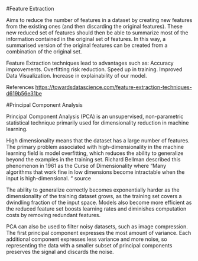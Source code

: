 #Feature Extraction

Aims to reduce the number of features in a dataset by creating new features from the existing ones (and then discarding the original features). These new reduced set of features should then be able to summarize most of the information contained in the original set of features. In this way, a summarised version of the original features can be created from a combination of the original set.

Feature Extraction techniques lead to advantages such as: Accuracy improvements. Overfitting risk reduction. Speed up in training. Improved Data Visualization. Increase in explainability of our model.

References https://towardsdatascience.com/feature-extraction-techniques-d619b56e31be

#Principal Component Analysis

Principal Component Analysis (PCA) is an unsupervised, non-parametric statistical technique primarily used for dimensionality reduction in machine learning.

High dimensionality means that the dataset has a large number of features. The primary problem associated with high-dimensionality in the machine learning field is model overfitting, which reduces the ability to generalize beyond the examples in the training set. Richard Bellman described this phenomenon in 1961 as the Curse of Dimensionality where “Many algorithms that work fine in low dimensions become intractable when the input is high-dimensional. “
source

The ability to generalize correctly becomes exponentially harder as the dimensionality of the training dataset grows, as the training set covers a dwindling fraction of the input space. Models also become more efficient as the reduced feature set boosts learning rates and diminishes computation costs by removing redundant features.

PCA can also be used to filter noisy datasets, such as image compression. The first principal component expresses the most amount of variance. Each additional component expresses less variance and more noise, so representing the data with a smaller subset of principal components preserves the signal and discards the noise.
